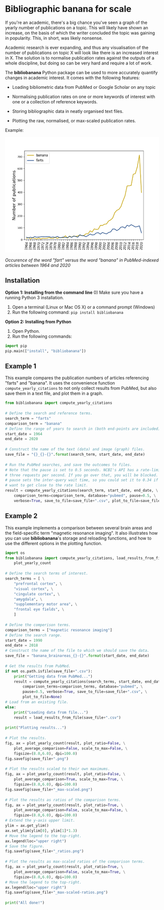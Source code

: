 # Bibliographic banana for scale

If you're an academic, there's a big chance you've seen a graph of the yearly 
number of publications on a topic. This will likely have shown an increase, 
on the basis of which the writer concluded the topic was gaining in 
popularity. This, in short, was likely nonsense.

Academic research is ever expanding, and thus any visualisation of the number 
of publications on topic X will look like there is an increased interest in X. 
The solution is to normalise publication rates against the outputs of a whole 
discipline, but doing so can be very hard and require a lot of work.

The **bibliobanana** Python package can be used to more accurately quantify 
changes in academic interest. It comes with the following features:

- Loading bibliometric data from PubMed or Google Scholar on any topic

- Normalising publication rates on one or more keywords of interest with one or a collection of reference keywords.

- Storing bibliographic data in neatly organised text files.

- Plotting the raw, normalised, or max-scaled publication rates.

Example:

![Graph illustrating the yearly number of papers referencing "banana" and "farts" on PubMed](farts_1964-2020.png)

*Occurence of the word "fart" versus the word "banana" in PubMed-indexed 
articles between 1964 and 2020*


## Installation

**Option 1: Installing from the command line**
0) Make sure you have a running Python 3 installation.
1) Open a terminal (Linux or Mac OS X) or a command prompt (Windows)
2) Run the following command: `pip install bibliobanana`

**Option 2: Installing from Python**
1) Open Python.
2) Run the following commands:

```python
import pip
pip.main(["install", "bibliobanana"])
```

## Example 1

This example compares the publication numbers of articles referencing "farts" 
and "banana". It uses the convenience function `compute_yearly_citations` to 
not only collect results from PubMed, but also save them in a text file, and 
plot them in a graph.

```python
from bibliobanana import compute_yearly_citations

# Define the search and reference terms.
search_term = "farts"
comparison_term = "banana"
# Define the range of years to search in (both end-points are included).
start_date = 1964
end_date = 2020

# Construct the name of the text (data) and image (graph) files.
save_file = "{}_{}-{}".format(search_term, start_date, end_date)

# Run the PubMed searches, and save the outcomes to files.
# Note that the pause is set to 0.5 seconds. NCBI's API has a rate-limit of
# three requests per second. If you go over that, you will be blocked. The
# pause sets the inter-query wait time, so you could set it to 0.34 if you
# want to get close to the rate limit.
result = compute_yearly_citations(search_term, start_date, end_date, \
    comparison_terms=comparison_term, database="pubmed", pause=0.5, \
    verbose=True, save_to_file=save_file+".csv", plot_to_file=save_file+".png")
```

## Example 2

This example implements a comparison between several brain areas and the 
field-specific term "magnetic resonance imaging". It also illustrates how you 
can use **bibliobanana**'s storage and reloading functions, and how to use the 
different options in the plotting function.

```python
import os
from bibliobanana import compute_yearly_citations, load_results_from_file, \
    plot_yearly_count

# Define the search terms of interest.
search_terms = [ \
    "prefrontal cortex", \
    "visual cortex", \
    "cingulate cortex", \
    "amygdala", \
    "supplementary motor area", \
    "frontal eye fields", \
    ]

# Define the comperison terms.
comparison_terms = ["magnetic resonance imaging"]
# Define the search range.
start_date = 1990
end_date = 2018
# Construct the name of the file to which we should save the data.
save_file = "banana_brainareas_{}-{}".format(start_date, end_date)

# Get the results from PubMed.
if not os.path.isfile(save_file+".csv"):
    print("Getting data from PubMed...")
    result = compute_yearly_citations(search_terms, start_date, end_date, \
        comparison_terms=comparison_terms, database="pubmed", \
        pause=0.5, verbose=True, save_to_file=save_file+".csv", \
        plot_to_file=None)
# Load from an existing file.
else:
    print("Loading data from file...")
    result = load_results_from_file(save_file+".csv")

print("Plotting results...")

# Plot the results.
fig, ax = plot_yearly_count(result, plot_ratio=False, \
    plot_average_comparison=False, scale_to_max=False, \
    figsize=(8.0,6.0), dpi=100.0)
fig.savefig(save_file+".png")

# Plot the results scaled to their own maximums.
fig, ax = plot_yearly_count(result, plot_ratio=False, \
    plot_average_comparison=True, scale_to_max=True, \
    figsize=(8.0,6.0), dpi=100.0)
fig.savefig(save_file+"_max-scaled.png")

# Plot the results as ratios of the comparison terms.
fig, ax = plot_yearly_count(result, plot_ratio=True, \
    plot_average_comparison=False, scale_to_max=False, \
    figsize=(8.0,6.0), dpi=100.0)
# Extend the y-axis upper limit.
ylim = ax.get_ylim()
ax.set_ylim(ylim[0], ylim[1]*1.3)
# Move the legend to the top-right.
ax.legend(loc="upper right")
# Save the figure.
fig.savefig(save_file+"_ratios.png")

# Plot the results as max-scaled ratios of the comparison terms.
fig, ax = plot_yearly_count(result, plot_ratio=True, \
    plot_average_comparison=False, scale_to_max=True, \
    figsize=(8.0,6.0), dpi=100.0)
# Move the legend to the top-right.
ax.legend(loc="upper right")
fig.savefig(save_file+"_max-scaled-ratios.png")

print("All done!")
```

